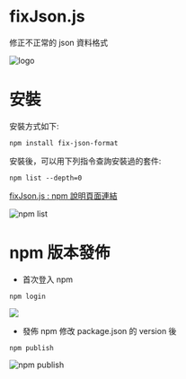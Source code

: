 # fixJson.js
修正不正常的 json 資料格式

![logo](https://img.my-best.tw/press_component/images/c14b4ca9124f4e97dda730eab61dfa43.jpg?ixlib=rails-4.2.0&q=70&lossless=0&w=690&fit=max)

# 安裝
安裝方式如下:
```
npm install fix-json-format
```
安裝後，可以用下列指令查詢安裝過的套件:
```
npm list --depth=0
```

[fixJson.js : npm 說明頁面連結](https://www.npmjs.com/package/fix-json-format)

![npm list](https://i.imgur.com/a56xdBl.png)

# npm 版本發佈
* 首次登入 npm
```
npm login
```
![](https://i.imgur.com/ncvwdmS.png)

* 發佈 npm
修改 package.json 的 version 後
```
npm publish
```
![npm publish](https://i.imgur.com/QDYx7NG.png)
